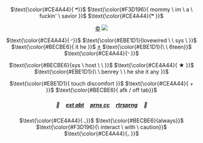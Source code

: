 <p align="center">
$\text{\color{#CE4A44}{ ❝}}$ $\text{\color{#F3D196}{ mommy \ im \ a \ fuckin' \ savior }}$ $\text{\color{#CE4A44}{❞ }}$
  
</p> 

<p align="center">
<a href="https://spookysweaterblog.tumblr.com/post/747696500096778240/">©</a> <img src="https://i.postimg.cc/BvrXcj5Z/hjg.png"/>
</p>

<div align="center">

$\text{\color{#CE4A44}{ ◜}}$ $\text{\color{#EBE1D1}{lovewired \ \ sys \ }}$ $\text{\color{#BECBE6}{ it he }}$ [±](https://pluralkit.xyz/f/pnysa) $\text{\color{#EBE1D1}{\ \ 6teen}}$ $\text{\color{#CE4A44}{◝ }}$

$\text{\color{#BECBE6}{sys \ host \ \ }}$ $\text{\color{#CE4A44}{ ★ }}$ $\text{\color{#EBE1D1}{\ \ benrey \ \ he she it any }}$

$\text{\color{#EBE1D1}{ touch discomfort }}$ $\text{\color{#CE4A44}{ + }}$ $\text{\color{#BECBE6}{ afk / off tab}}$

#####  💉 ㅤ[ext abt](https://bundlrs.cc/artists) ㅤ[prns cc](https://pronouns.cc/@malewife) ㅤ[rtrsprng](https://retrospring.net/@benry)ㅤ 🔪ㅤ<p/>

$\text{\color{#CE4A44}{ ◟}}$ $\text{\color{#BECBE6}{always}}$ $\text{\color{#F3D196}{\ interact \ with \ caution}}$ $\text{\color{#CE4A44}{◞ }}$ 
